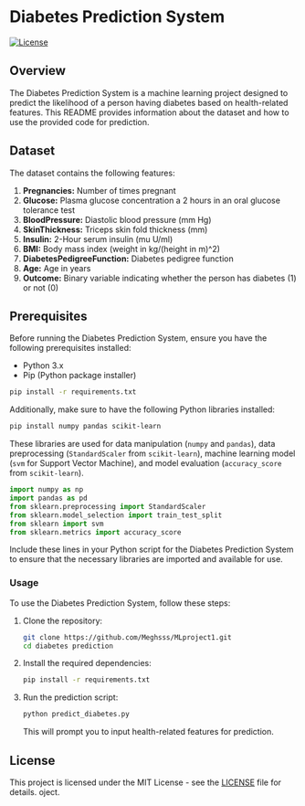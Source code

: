 # Diabetes Prediction System

[![License](https://img.shields.io/badge/license-MIT-blue.svg)](LICENSE)

## Overview

The Diabetes Prediction System is a machine learning project designed to predict the likelihood of a person having diabetes based on health-related features. This README provides information about the dataset and how to use the provided code for prediction.

## Dataset

The dataset contains the following features:

1. **Pregnancies:** Number of times pregnant
2. **Glucose:** Plasma glucose concentration a 2 hours in an oral glucose tolerance test
3. **BloodPressure:** Diastolic blood pressure (mm Hg)
4. **SkinThickness:** Triceps skin fold thickness (mm)
5. **Insulin:** 2-Hour serum insulin (mu U/ml)
6. **BMI:** Body mass index (weight in kg/(height in m)^2)
7. **DiabetesPedigreeFunction:** Diabetes pedigree function
8. **Age:** Age in years
9. **Outcome:** Binary variable indicating whether the person has diabetes (1) or not (0)

## Prerequisites

Before running the Diabetes Prediction System, ensure you have the following prerequisites installed:

- Python 3.x
- Pip (Python package installer)

```bash
pip install -r requirements.txt
```

Additionally, make sure to have the following Python libraries installed:

```bash
pip install numpy pandas scikit-learn
```

These libraries are used for data manipulation (`numpy` and `pandas`), data preprocessing (`StandardScaler` from `scikit-learn`), machine learning model (`svm` for Support Vector Machine), and model evaluation (`accuracy_score` from `scikit-learn`).

```python
import numpy as np
import pandas as pd
from sklearn.preprocessing import StandardScaler
from sklearn.model_selection import train_test_split
from sklearn import svm
from sklearn.metrics import accuracy_score
```

Include these lines in your Python script for the Diabetes Prediction System to ensure that the necessary libraries are imported and available for use.

### Usage

To use the Diabetes Prediction System, follow these steps:

1. Clone the repository:

   ```bash
   git clone https://github.com/Meghsss/MLproject1.git
   cd diabetes prediction
   ```

2. Install the required dependencies:

   ```bash
   pip install -r requirements.txt
   ```

3. Run the prediction script:

   ```bash
   python predict_diabetes.py
   ```

   This will prompt you to input health-related features for prediction.
   
## License

This project is licensed under the MIT License - see the [LICENSE](LICENSE) file for details.
oject.

